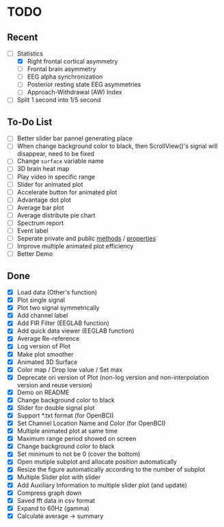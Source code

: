 # TODO

## Recent

- [ ] Statistics
  - [X] Right frontal cortical asymmetry
  - [ ] Frontal brain asymmetry
  - [ ] EEG alpha synchronization
  - [ ] Posterior resting state EEG asymmetries
  - [ ] Approach-Withdrawal (AW) Index
- [ ] Split 1 second into 1/5 second

## To-Do List

- [ ] Better slider bar pannel generating place
- [ ] When change background color to black, then ScrollView()'s signal will disappear, need to be fixed
- [ ] Change `surface` variable name
- [ ] 3D brain heat map
- [ ] Play video in specific range
- [ ] Slider for animated plot
- [ ] Accelerate button for animated plot
- [ ] Advantage dot plot
- [ ] Average bar plot
- [ ] Average distribute pie chart
- [ ] Spectrum report
- [ ] Event label
- [ ] Seperate private and public [methods](https://www.mathworks.com/help/matlab/matlab_oop/method-attributes.html) / [properties](https://www.mathworks.com/help/matlab/matlab_oop/properties.html)
- [ ] Improve multiple animated plot efficiency
- [ ] Better Demo

## Done

- [X] Load data (Other's function)
- [X] Plot single signal
- [X] Plot two signal symmetrically
- [X] Add channel label
- [X] Add FIR Filter (EEGLAB function)
- [X] Add quick data viewer (EEGLAB function)
- [X] Average Re-reference
- [X] Log version of Plot
- [X] Make plot smoother
- [X] Animated 3D Surface
- [X] Color map / Drop low value / Set max
- [X] Deprecate ori version of Plot (non-log version and non-interpolation version and reuse version)
- [X] Demo on README
- [X] Change background color to black
- [X] Slider for double signal plot
- [X] Support *.txt format (for OpenBCI)
- [X] Set Channel Location Name and Color (for OpenBCI)
- [X] Multiple animated plot at same time
- [X] Maximum range period showed on screen
- [X] Change background color to black
- [X] Set minimum to not be 0 (cover the bottom)
- [X] Open mutiple subplot and allocate position automatically
- [X] Resize the figure automatically according to the number of subplot
- [X] Multiple Slider plot with slider
- [X] Add Auxiliary Information to multiple slider plot (and update)
- [X] Compress graph down
- [X] Saved fft data in csv format
- [X] Expand to 60Hz (gamma)
- [X] Calculate average -> summary
